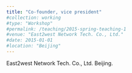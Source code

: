 ```yaml
---
title: "Co-founder, vice president"
#collection: working
#type: "Workshop"
#permalink: /teaching/2015-spring-teaching-1
#venue: "East2west Network Tech. Co., Ltd."
#date: 2015-01-01
#location: "Beijing"
---
```


East2west Network Tech. Co., Ltd. Beijing.
